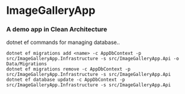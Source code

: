 # ImageGalleryApp
### A demo app in Clean Architecture

dotnet ef commands for managing database..
```
dotnet ef migrations add <name> -c AppDbContext -p src/ImageGalleryApp.Infrastructure -s src/ImageGalleryApp.Api -o Data/Migrations
dotnet ef migrations remove -c AppDbContext -p src/ImageGalleryApp.Infrastructure -s src/ImageGalleryApp.Api
dotnet ef database update -c AppDbContext -p src/ImageGalleryApp.Infrastructure -s src/ImageGalleryApp.Api
```
